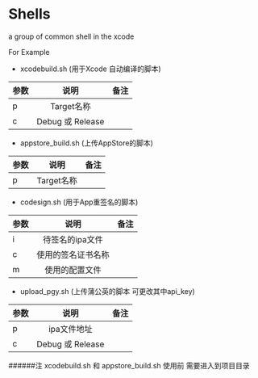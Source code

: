 # Shells
a group of common shell in the xcode 

For Example

* xcodebuild.sh (用于Xcode 自动编译的脚本)

|参数|说明|备注|
| ---- |:----:|:----:|
|p|Target名称||
|c|Debug 或 Release||

* appstore_build.sh (上传AppStore的脚本)

|参数|说明|备注|
| ---- |:----:|:----:|
|p|Target名称||


* codesign.sh  (用于App重签名的脚本)

|参数|说明|备注|
| ---- |:----:|:----:|
|i|待签名的ipa文件||
|c|使用的签名证书名称||
|m|使用的配置文件||

* upload_pgy.sh (上传蒲公英的脚本 可更改其中api_key)

|参数|说明|备注|
| ---- |:----:|:----:|
|p|ipa文件地址||
|c|Debug 或 Release||


######注
xcodebuild.sh 和 appstore_build.sh 使用前 需要进入到项目目录